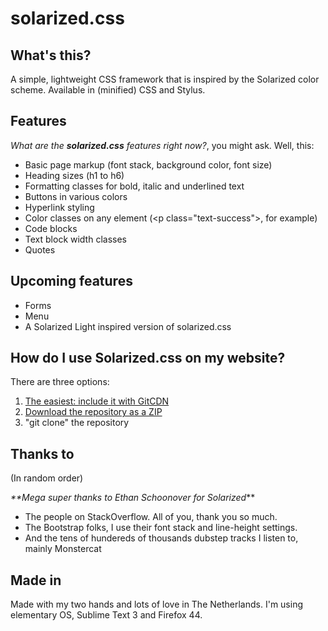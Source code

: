 # solarized.css

## What's this?
A simple, lightweight CSS framework that is inspired by the Solarized color scheme. Available in (minified) CSS and Stylus.

## Features

_What are the **solarized.css** features right now?_, you might ask. Well, this:

* Basic page markup (font stack, background color, font size)
* Heading sizes (h1 to h6)
* Formatting classes for bold, italic and underlined text
* Buttons in various colors
* Hyperlink styling
* Color classes on any element (&lt;p class="text-success"&gt;, for example)
* Code blocks
* Text block width classes
* Quotes

## Upcoming features

* Forms
* Menu
* A Solarized Light inspired version of solarized.css

## How do I use Solarized.css on my website?

There are three options:

  1. [The easiest: include it with GitCDN](https://gitcdn.xyz/repo/bvanrijn/solarized.css/master/solarized.min.css)
  2. [Download the repository as a ZIP](https://github.com/bvanrijn/solarized.css/archive/master.zip)
  3. "git clone" the repository

## Thanks to
(In random order)

_**Mega super thanks to Ethan Schoonover for Solarized_**
* The people on StackOverflow. All of you, thank you so much.
* The Bootstrap folks, I use their font stack and line-height settings.
* And the tens of hundereds of thousands dubstep tracks I listen to, mainly Monstercat

## Made in

Made with my two hands and lots of love in The Netherlands. I'm using elementary OS, Sublime Text 3 and Firefox 44.